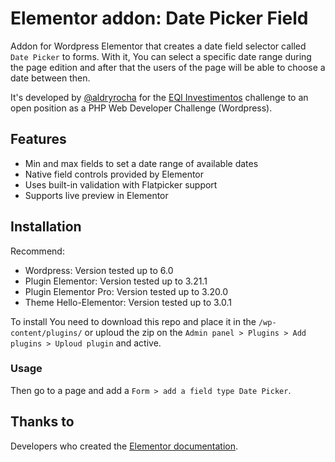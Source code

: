 # Elementor addon: Date Picker Field

Addon for Wordpress Elementor that creates a date field selector called `Date Picker` to forms. With it, You can select a specific date range during the page edition and after that the users of the page will be able to choose a date between then.

It's developed by [@aldryrocha](https://github.com/aldryrocha) for the [EQI Investimentos](https://github.com/eqi-investimentos/desafio-wp) challenge to an open position as a PHP Web Developer Challenge (Wordpress).

## Features

- Min and max fields to set a date range of available dates
- Native field controls provided by Elementor
- Uses built-in validation with Flatpicker support
- Supports live preview in Elementor

## Installation

 Recommend:
- Wordpress: Version tested up to 6.0
- Plugin Elementor: Version tested up to 3.21.1
- Plugin Elementor Pro: Version tested up to 3.20.0
- Theme Hello-Elementor: Version tested up to 3.0.1

To install You need to download this repo and place it in the `/wp-content/plugins/` or uploud the zip on the `Admin panel > Plugins > Add plugins > Uploud plugin` and active.

### Usage

Then go to a page and add a `Form > add a field type Date Picker`.

## Thanks to
Developers who created the [Elementor documentation](https://developers.elementor.com/docs/form-fields/).